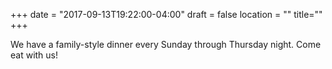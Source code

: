 +++
date = "2017-09-13T19:22:00-04:00"
draft = false
location = ""
title=""
+++

We have a family-style dinner every Sunday through Thursday night. Come eat with us!
